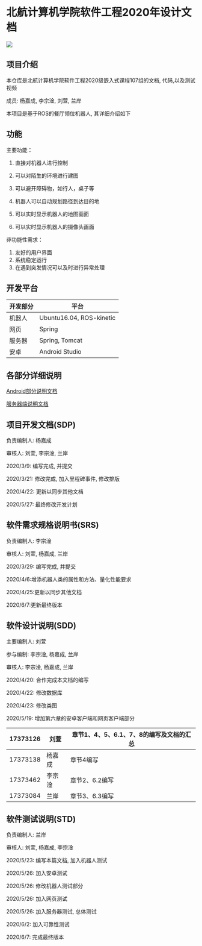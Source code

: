﻿# 北航计算机学院软件工程2020年设计文档
 ![](https://img.shields.io/badge/license-MIT-Green.svg)

## 项目介绍

本仓库是北航计算机学院软件工程2020级嵌入式课程107组的文档, 代码,以及测试视频

成员:  杨嘉成, 李宗淦, 刘萱, 兰岸  

本项目是基于ROS的餐厅领位机器人, 其详细介绍如下

## 功能

主要功能：

1. 直接对机器人进行控制

2. 可以对陌生的环境进行建图

3. 可以避开障碍物，如行人，桌子等

4. 机器人可以自动规划路径到达目的地

5. 可以实时显示机器人的地图画面

6. 可以实时显示机器人的摄像头画面

非功能性需求：

1. 友好的用户界面
2. 系统稳定运行
3. 在遇到突发情况可以及时进行异常处理

## 开发平台

| 开发部分 | 平台                     |
| -------- | ------------------------ |
| 机器人   | Ubuntu16.04, ROS-kinetic |
| 网页     | Spring                   |
| 服务器   | Spring, Tomcat           |
| 安卓     | Android Studio           |

## 各部分详细说明

[Android部分说明文档](./Android%20Part/README.md)

[服务器端说明文档](./server/README.md)

## 项目开发文档(SDP)

负责编制人: 杨嘉成

审核人: 刘萱, 李宗淦, 兰岸  

2020/3/9: 编写完成, 并提交

2020/3/21: 修改完成, 加入里程碑事件, 修改排版

2020/4/22: 更新以同步其他文档

2020/5/27: 最终修改开发计划

## 软件需求规格说明书(SRS)

负责编制人: 李宗淦

审核人: 刘萱, 杨嘉成, 兰岸  

2020/3/29: 编写完成, 并提交

2020/4/6:增添机器人类的属性和方法、量化性能要求

2020/4/25:更新以同步其他文档

2020/6/7:更新最终版本

## 软件设计说明(SDD)

主要编制人: 刘萱

参与编制: 李宗淦, 杨嘉成, 兰岸  

审核人: 李宗淦, 杨嘉成, 兰岸  

2020/4/20: 合作完成本文档的编写

2020/4/22: 修改数据库

2020/4/23: 修改类图

2020/5/19: 增加第六章的安卓客户端和网页客户端部分

| 17373126 | 刘萱   | 章节1、4、5、6.1、7、8的编写及文档的汇总 |
| -------- | ------ | ---------------------------------------- |
| 17373138 | 杨嘉成 | 章节4编写                                |
| 17373462 | 李宗淦 | 章节2、6.2编写                           |
| 17373084 | 兰岸   | 章节3、6.3编写                           |


## 软件测试说明(STD)

负责编制人: 兰岸

审核人: 刘萱, 杨嘉成, 李宗淦

2020/5/23: 编写本篇文档, 加入机器人测试

2020/5/26: 加入安卓测试

2020/5/26: 修改机器人测试部分

2020/5/26: 加入网页测试

2020/5/26: 加入服务器测试, 总体测试

2020/6/2:  加入可靠性测试

2020/6/7:  完成最终版本

